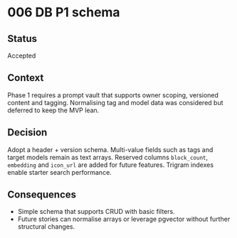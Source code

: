 # 006 DB P1 schema

## Status
Accepted

## Context
Phase 1 requires a prompt vault that supports owner scoping, versioned content and tagging. Normalising tag and model data was considered but deferred to keep the MVP lean.

## Decision
Adopt a header + version schema. Multi-value fields such as tags and target models remain as text arrays. Reserved columns `block_count`, `embedding` and `icon_url` are added for future features. Trigram indexes enable starter search performance.

## Consequences
* Simple schema that supports CRUD with basic filters.
* Future stories can normalise arrays or leverage pgvector without further structural changes.
